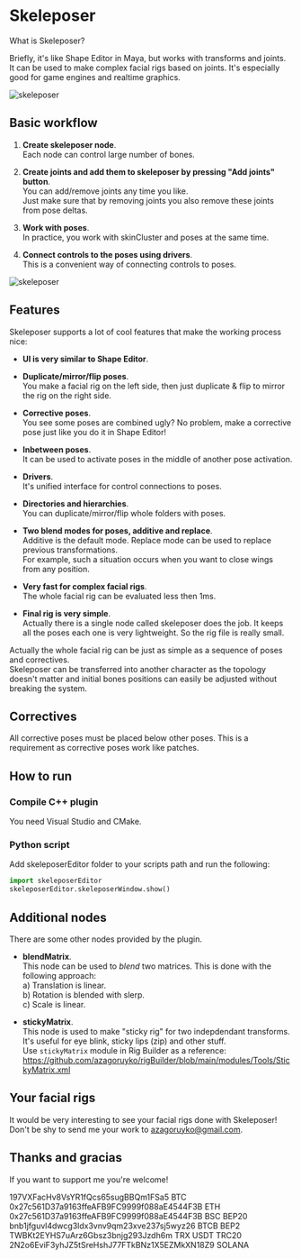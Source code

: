 # Skeleposer

What is Skeleposer? <br>

Briefly, it's like Shape Editor in Maya, but works with transforms and joints. It can be used to make complex facial rigs based on joints. It's especially good for game engines and realtime graphics. 

![skeleposer](https://user-images.githubusercontent.com/9614751/159117355-97a65688-4baf-4f32-99bb-5f8c5d48d9cf.png)

## Basic workflow

1. **Create skeleposer node**.<br>
  Each node can control large number of bones.
  
3. **Create joints and add them to skeleposer by pressing "Add joints" button**.<br>
  You can add/remove joints any time you like.<br>
  Just make sure that by removing joints you also remove these joints from pose deltas.
  
4. **Work with poses**. <br>
  In practice, you work with skinCluster and poses at the same time.  
  
6. **Connect controls to the poses using drivers**.<br>
  This is a convenient way of connecting controls to poses.

![skeleposer](https://user-images.githubusercontent.com/9614751/159117978-d545a408-84db-451a-b8e4-73765b5ef404.gif)

## Features
Skeleposer supports a lot of cool features that make the working process nice:
* **UI is very similar to Shape Editor**.
* **Duplicate/mirror/flip poses**.<br>
  You make a facial rig on the left side, then just duplicate & flip to mirror the rig on the right side.
  
* **Corrective poses**.<br>
  You see some poses are combined ugly? No problem, make a corrective pose just like you do it in Shape Editor!
  
* **Inbetween poses**.<br>
  It can be used to activate poses in the middle of another pose activation.

* **Drivers**.<br>
  It's unified interface for control connections to poses.
  
* **Directories and hierarchies**.<br>
  You can duplicate/mirror/flip whole folders with poses.
  
* **Two blend modes for poses, additive and replace**.<br>
  Additive is the default mode. Replace mode can be used to replace previous transformations. <br>
  For example, such a situation occurs when you want to close wings from any position.

* **Very fast for complex facial rigs**.<br> 
  The whole facial rig can be evaluated less then 1ms.

* **Final rig is very simple**.<br>
  Actually there is a single node called skeleposer does the job. It keeps all the poses each one is very lightweight. So the rig file is really small.

Actually the whole facial rig can be just as simple as a sequence of poses and correctives.<br>
Skeleposer can be transferred into another character as the topology doesn't matter and initial bones positions can easily be adjusted without breaking the system.

## Correctives
All corrective poses must be placed below other poses. This is a requirement as corrective poses work like patches.

## How to run
### Compile C++ plugin
You need Visual Studio and CMake.

### Python script
Add skeleposerEditor folder to your scripts path and run the following:

```python
import skeleposerEditor
skeleposerEditor.skeleposerWindow.show()  
```

## Additional nodes
There are some other nodes provided by the plugin.
* **blendMatrix**.<br>
  This node can be used to *blend* two matrices. This is done with the following approach:<br>
  a) Translation is linear.<br>
  b) Rotation is blended with slerp.<br>
  c) Scale is linear.<br>
  
* **stickyMatrix**.<br>
  This node is used to make "sticky rig" for two indepdendant transforms. It's useful for eye blink, sticky lips (zip) and other stuff.<br>
  Use `stickyMatrix` module in Rig Builder as a reference: https://github.com/azagoruyko/rigBuilder/blob/main/modules/Tools/StickyMatrix.xml
  
## Your facial rigs
It would be very interesting to see your facial rigs done with Skeleposer! Don't be shy to send me your work to azagoruyko@gmail.com.

## Thanks and gracias

If you want to support me you're welcome!

197VXFacHv8VsYR1fQcs65sugBBQm1FSa5 BTC<br>
0x27c561D37a9163ffeAFB9FC9999f088aE4544F3B ETH<br>
0x27c561D37a9163ffeAFB9FC9999f088aE4544F3B BSC BEP20<br>
bnb1jfguvl4dwcg3ldx3vnv9qm23xve237sj5wyz26 BTCB BEP2<br>
TWBKt2EYHS7uArz6Gbsz3bnjg293Jzdh6m TRX USDT TRC20<br>
2N2o6EviF3yhJZ5tSreHshJ77FTkBNz1X5EZMkXN18Z9 SOLANA<br>
